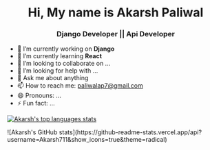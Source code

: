 
<h1 align="center"> Hi, My name is Akarsh Paliwal</h1>
<h3 align="center"> Django Developer || Api Developer</h3>

- 🔭 I’m currently working on **Django**
- 🌱 I’m currently learning **React**
- 👯 I’m looking to collaborate on ...
- 🤔 I’m looking for help with ...
- 💬 Ask me about anything
- 📫 How to reach me: paliwalap7@gmail.com
- 😄 Pronouns: ...
- ⚡ Fun fact: ...
<div class="row">

[![Akarsh's top languages stats](https://github-readme-stats.vercel.app/api/top-langs/?username=Akarsh711&theme=dark)](https://github.com/Akarsh711/Akarsh711)
</div>
![Akarsh's GitHub stats](https://github-readme-stats.vercel.app/api?username=Akarsh711&show_icons=true&theme=radical)




